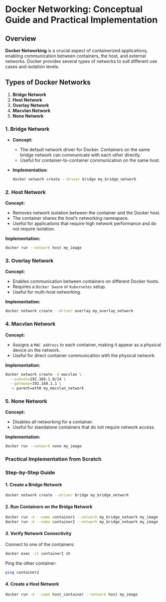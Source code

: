 # **Docker Networking: Conceptual Guide and Practical Implementation**

## **Overview**

**Docker Networking** is a crucial aspect of containerized applications, enabling communication between containers, the host, and external networks. Docker provides several types of networks to suit different use cases and isolation levels.

## **Types of Docker Networks**

1. **Bridge Network**
2. **Host Network**
3. **Overlay Network**
4. **Macvlan Network**
5. **None Network**

### **1. Bridge Network**

- **Concept:** 
  - The default network driver for Docker. Containers on the same bridge network can communicate with each other directly.
  - Useful for container-to-container communication on the same host.
  
- **Implementation:**
  ```sh
  docker network create --driver bridge my_bridge_network
  ```
### **2. Host Network**

**Concept:**

- Removes network isolation between the container and the Docker host.
- The container shares the host’s networking namespace.
- Useful for applications that require high network performance and do not require isolation.

**Implementation:**

  ```sh
  docker run --network host my_image
  ```
### **3. Overlay Network**

**Concept:**

- Enables communication between containers on different Docker hosts.
- Requires a `Docker Swarm` or `Kubernetes` setup.
- Useful for multi-host networking.

**Implementation:**

  ```sh
  docker network create --driver overlay my_overlay_network
  ```

### **4. Macvlan Network**

**Concept:**

- Assigns a `MAC address` to each container, making it appear as a physical device on the network.
- Useful for direct container communication with the physical network.

**Implementation:**

```sh
docker network create -d macvlan \
  --subnet=192.168.1.0/24 \
  --gateway=192.168.1.1 \
  -o parent=eth0 my_macvlan_network
```

### **5. None Network**

**Concept:**

- Disables all networking for a container.
- Useful for standalone containers that do not require network access.

**Implementation:**

```sh
docker run --network none my_image
```

### **Practical Implementation from Scratch**

### **Step-by-Step Guide**

#### **1. Create a Bridge Network**

```sh
docker network create --driver bridge my_bridge_network
```

#### 2. Run Containers on the Bridge Network

```sh
docker run -d --name container1 --network my_bridge_network my_image
docker run -d --name container2 --network my_bridge_network my_image
```

#### 3. Verify Network Connectivity

Connect to one of the containers:

  ```sh
  docker exec -it container1 sh
  ```
Ping the other container:

  ```sh
  ping container2
  ```

#### 4. Create a Host Network

```sh
docker run -d --name host_container --network host my_image
```


